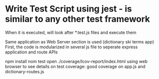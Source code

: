 # Write Test Script using jest - is similar to any other test framework

When it is executed, will look after \*.test.js files and execute them

Same application as Web Server section is used (dictionary ski terms app)
First, the code is modularized in several js file to seperate express application and route APIs

npm install
nom test
open ./coverage/lcov-report/index.html using web browser to see details on test coverage: good coverage on app.js and dictionary-routes.js
